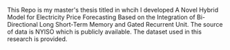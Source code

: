 This Repo is my master's thesis titled in whcih I developed A Novel Hybrid Model for Electricity Price Forecasting Based on the Integration of Bi-Directional Long Short-Term Memory and Gated Recurrent Unit.
The source of data is NYISO which is publicly available. The dataset used in this research is provided.
